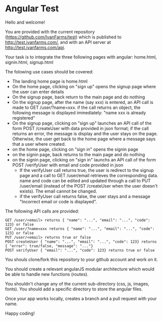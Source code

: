 Angular Test
============

Hello and welcome!

You are provided with the current repository (https://github.com/IvanFarms/test) which is published to http://test.ivanfarms.com/, and with an API server at http://test.ivanfarms.com/api. 

Your task is to integrate the three following pages with angular: home.html, signin.html, signup.html

The folowing use cases should be covered:
- The landing home page is home.html
- On the home page, clicking on "sign up" opens the signup page where the user can enter details
- On the signup page, back return to the main page and do nothing
- On the signup page, after the name (say xxx) is entered, an API call is made to GET /user/?name=xxx. if the call returns an object, the following message is displayed immediately: "name xxx is already registered"
- On the signup page, clicking on "sign up" launches an API call of the form POST /createUser with data provided in json format; if the call returns an error, the message is display and the user stays on the page. Otherwise, the user get back to the home page where a message says that a user where created.
- on the home page, clicking on "sign in" opens the signin page 
- on the signin page, back returns to the main page and do nothing
- on the signin page, clicking on "sign in" launchs an API call of the form POST /verifyUser with email and code provided in json 
   - If the verifyUser call returns true, the user is redirect to the signup page and a call to GET /user/email retrieves the corresponding data. name and code can be edited and updated through a call to PUT /user/email (instead of the POST /createUser when the user doesn't exists). The email cannot be changed.
   - if the verifyUser call returns false, the user stays and a message "Incorrect email or code is displayed".

The following API calls are provided:

    GET /user/<email> returns { "name": "...", "email": "...", "code": 123} or false
    GET /user/?name=xxx returns { "name": "...", "email": "...", "code": 123} or false
    PUT /user/<email> returns true or false
    POST createUser { "name": "...", "email": "...", "code": 123} returns { "error": true/false, "message": "..."}
    POST verifyUser { "email": "...", "code": 123} returns true or false

You shouls clone/fork this repository to your github account and work on it.

You should create a relevant angularJS modular architecture which would be able to handle new functions (routes).

You shouldn't change any of the current sub-directory (css, js, images, fonts). You should add a specific directory to store the angular files.

Once your app works locally, creates a branch and a pull request with your name.


Happy coding!
